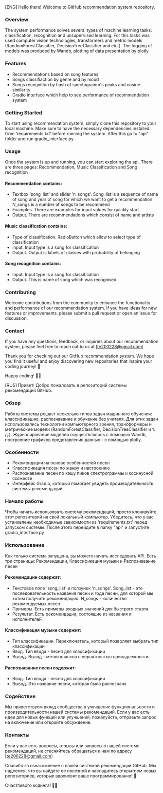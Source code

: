 
[ENG] Hello there! Welcome to GitHub recommendation system repository.

### Overview
The system performance solves several types of machine learning tasks: classification, recognition and unsupervised learning. For this tasks was used computer vision technologies, transformers and metric models (RandomForestClassifier, DecisionTreeClassifier and etc.). The logging of models was produced by Wandb, plotting of data presentation by plotly

### Features
- Recommendations based on song features
- Songs classifiaction by genre and by mood
- Songs recognition by hash of spectogramm's peaks and cosine similarity
- Gradio interface which help to see performance of recommendation system 

### Getting Started
To start using recommendation system, simply clone this repository to your local machine. Make sure to have the necessary dependencies installed from 'requirements.txt' before running the system. After this go to "api" folder and run gradio_interface.py 

### Usage
Once the system is up and running, you can start exploring the api. There are three pages: Recommendation, Music Classification and Song recognition
#### Recommendation contains:
- Textbox 'song_list' and slider 'n_songs'. Song_list is a sequence of name of song and year of song for which we want to get a recommendation. N_songs is a number of songs to be recommend 
- Examples. There are examples for input values for quickly start
- Output. There are recommendations which consist of name and artists
#### Music classification contains:
- Type of classification. RadioButton which allow to select type of classification
- Input. Input type is a song for classification
- Output. Output is labels of classes with probability of belonging
#### Song recognition contains:
-  Input. Input type is a song for classification
-  Output. This is name of song which was recognised 

### Contributing
Welcome contributions from the community to enhance the functionality and performance of our recommendation system. If you have ideas for new features or improvements, please submit a pull request or open an issue for discussion.

### Contact
If you have any questions, feedback, or inquiries about our recommendation system, please feel free to reach out to us at [te200228@gmail.com].

Thank you for checking out our GitHub recommendation system. We hope you find it useful and enjoy discovering new repositories that inspire your coding journey! 🚀

Happy coding! 🤖🌟


[RUS] Привет! Добро пожаловать в репозиторий системы рекомендаций GitHub. 

### Обзор 
Работа системы решает несколько типов задач машинного обучения: классификацию, распознавание и обучение без учителя. Для этих задач использовались технологии компьютерного зрения, трансформеры и метрические модели (RandomForestClassifier, DecisionTreeClassifier и т. д.). Журналирование моделей осуществлялось с помощью Wandb, построение графиков представления данных - с помощью plotly. 

### Особенности 
- Рекомендации на основе особенностей песен
- Классификация песен по жанру и настроению
- Распознавание песен по хэшу пиков спектрограммы и косинусной схожести
- Интерфейс Gradio, который помогает увидеть производительность системы рекомендаций
  
### Начало работы
  Чтобы начать использовать систему рекомендаций, просто клонируйте этот репозиторий на свой локальный компьютер. Убедитесь, что у вас установлены необходимые зависимости из 'requirements.txt' перед запуском системы. После этого перейдите в папку "api" и запустите gradio_interface.py
  
### Использование 
Как только система запущена, вы можете начать исследовать API. Есть три страницы: Рекомендации, Классификация музыки и Распознавание песен 

#### Рекомендации содержат: 
- Текстовое поле 'song_list' и ползунок 'n_songs'. Song_list - это последовательность названия песни и года песни, для которой мы хотим получить рекомендацию. N_songs - количество рекомендуемых песен
- Примеры. Есть примеры входных значений для быстрого старта
- Результат. Есть рекомендации, состоящие из названия и исполнителей
#### Классификация музыки содержит: 
- Тип классификации. Переключатель, который позволяет выбрать тип классификации
- Ввод. Тип ввода - песня для классификации
- Вывод. Вывод - метки классов с вероятностью принадлежности
#### Распознавание песен содержит: 
- Ввод. Тип ввода - песня для классификации
- Вывод. Это название песни, которая была распознана
  
### Содействие 
Мы приветствуем вклад сообщества в улучшение функциональности и производительности нашей системы рекомендаций. Если у вас есть идеи для новых функций или улучшений, пожалуйста, отправьте запрос на включение или откройте обсуждение. 

### Контакты 
Если у вас есть вопросы, отзывы или запросы о нашей системе рекомендаций, не стесняйтесь обращаться к нам по адресу [te200228@gmail.com] 

Спасибо за ознакомление с нашей системой рекомендаций GitHub. Мы надеемся, что вы найдете ее полезной и насладитесь открытием новых
репозиториев, которые вдохновят ваше программирование! 🚀 

Счастливого кодинга! 🤖🌟
